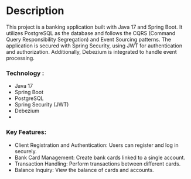 # Description

This project is a banking application built with Java 17 and Spring Boot.
It utilizes PostgreSQL as the database and follows the CQRS (Command Query Responsibility Segregation)
and Event Sourcing patterns. The application is secured with Spring Security,
using JWT for authentication and authorization. Additionally, Debezium is integrated to handle event processing.

### Technology :

* Java 17
* Spring Boot
* PostgreSQL
* Spring Security (JWT)
* Debezium
*

### Key Features:

* Client Registration and Authentication: Users can register and log in securely.
* Bank Card Management: Create bank cards linked to a single account.
* Transaction Handling: Perform transactions between different cards.
* Balance Inquiry: View the balance of cards and accounts.




